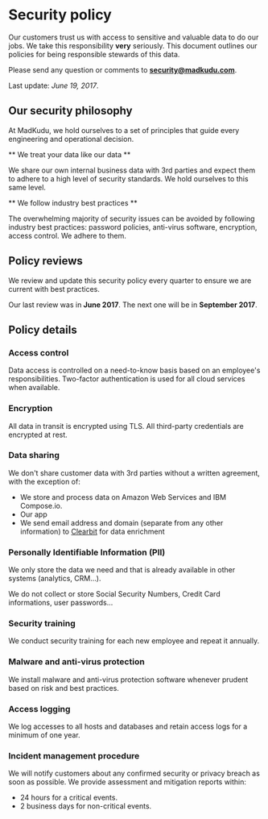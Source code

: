 # Security policy

Our customers trust us with access to sensitive and valuable data to do our jobs. We take this responsibility <strong>very</strong> seriously. This document outlines our policies for being responsible stewards of this data.

Please send any question or comments to **[security@madkudu.com](mailto:security@madkudu.com)**.

Last update: *June 19, 2017*.

## Our security philosophy

At MadKudu, we hold ourselves to a set of principles that guide every engineering and operational decision.

** We treat your data like our data **

We share our own internal business data with 3rd parties and expect them to adhere to a high level of security standards. We hold ourselves to this same level.

** We follow industry best practices **

The overwhelming majority of security issues can be avoided by following industry best practices: password policies, anti-virus software, encryption, access control. We adhere to them.

## Policy reviews

We review and update this security policy every quarter to ensure we are current with best practices.

Our last review was in **June 2017**.
The next one will be in **September 2017**.

## Policy details

### Access control

Data access is controlled on a need-to-know basis based on an employee's responsibilities.
Two-factor authentication is used for all cloud services when available.

### Encryption

All data in transit is encrypted using TLS.
All third-party credentials are encrypted at rest.

### Data sharing

We don't share customer data with 3rd parties without a written agreement, with the exception of:

- We store and process data on Amazon Web Services and IBM Compose.io.
- Our app 
- We send email address and domain (separate from any other information) to [Clearbit](http://www.clearbit.com) for data enrichment

### Personally Identifiable Information (PII)

We only store the data we need and that is already available in other systems (analytics, CRM...).

We do not collect or store Social Security Numbers, Credit Card informations, user passwords...

### Security training

We conduct security training for each new employee and repeat it annually.

### Malware and anti-virus protection

We install malware and anti-virus protection software whenever prudent based on risk and best practices.

### Access logging

We log accesses to all hosts and databases and retain access logs for a minimum of one year.

### Incident management procedure

We will notify customers about any confirmed security or privacy breach as soon as possible. We provide assessment and mitigation reports within:

- 24 hours for a critical events.
- 2 business days for non-critical events.
